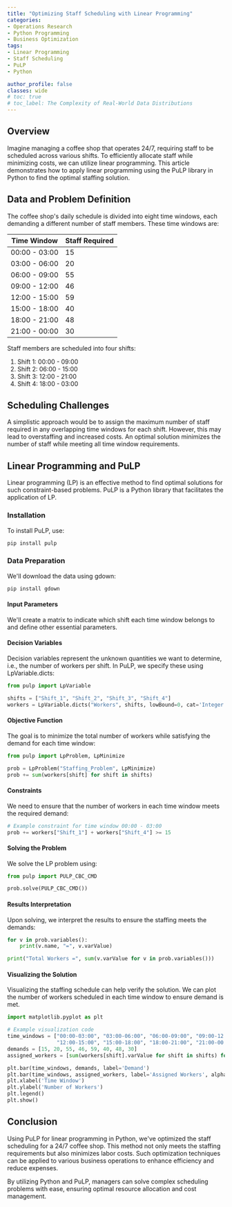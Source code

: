 ```yaml
---
title: "Optimizing Staff Scheduling with Linear Programming"
categories:
- Operations Research
- Python Programming
- Business Optimization
tags:
- Linear Programming
- Staff Scheduling
- PuLP
- Python

author_profile: false
classes: wide
# toc: true
# toc_label: The Complexity of Real-World Data Distributions
---
```


## Overview

Imagine managing a coffee shop that operates 24/7, requiring staff to be scheduled across various shifts. To efficiently allocate staff while minimizing costs, we can utilize linear programming. This article demonstrates how to apply linear programming using the PuLP library in Python to find the optimal staffing solution.

## Data and Problem Definition

The coffee shop's daily schedule is divided into eight time windows, each demanding a different number of staff members. These time windows are:

| Time Window   | Staff Required |
|---------------|----------------|
| 00:00 - 03:00 | 15             |
| 03:00 - 06:00 | 20             |
| 06:00 - 09:00 | 55             |
| 09:00 - 12:00 | 46             |
| 12:00 - 15:00 | 59             |
| 15:00 - 18:00 | 40             |
| 18:00 - 21:00 | 48             |
| 21:00 - 00:00 | 30             |

Staff members are scheduled into four shifts:

1. Shift 1: 00:00 - 09:00
2. Shift 2: 06:00 - 15:00
3. Shift 3: 12:00 - 21:00
4. Shift 4: 18:00 - 03:00

## Scheduling Challenges

A simplistic approach would be to assign the maximum number of staff required in any overlapping time windows for each shift. However, this may lead to overstaffing and increased costs. An optimal solution minimizes the number of staff while meeting all time window requirements.

## Linear Programming and PuLP

Linear programming (LP) is an effective method to find optimal solutions for such constraint-based problems. PuLP is a Python library that facilitates the application of LP.

### Installation

To install PuLP, use:

```bash
pip install pulp
```

### Data Preparation

We'll download the data using gdown:

```bash
pip install gdown
```

#### Input Parameters

We'll create a matrix to indicate which shift each time window belongs to and define other essential parameters.

#### Decision Variables

Decision variables represent the unknown quantities we want to determine, i.e., the number of workers per shift. In PuLP, we specify these using LpVariable.dicts:

```python
from pulp import LpVariable

shifts = ["Shift_1", "Shift_2", "Shift_3", "Shift_4"]
workers = LpVariable.dicts("Workers", shifts, lowBound=0, cat='Integer')
```

#### Objective Function

The goal is to minimize the total number of workers while satisfying the demand for each time window:

```python
from pulp import LpProblem, LpMinimize

prob = LpProblem("Staffing_Problem", LpMinimize)
prob += sum(workers[shift] for shift in shifts)
```

#### Constraints

We need to ensure that the number of workers in each time window meets the required demand:

```python
# Example constraint for time window 00:00 - 03:00
prob += workers["Shift_1"] + workers["Shift_4"] >= 15
```

#### Solving the Problem

We solve the LP problem using:

```python
from pulp import PULP_CBC_CMD

prob.solve(PULP_CBC_CMD())
```

#### Results Interpretation

Upon solving, we interpret the results to ensure the staffing meets the demands:

```python
for v in prob.variables():
    print(v.name, "=", v.varValue)

print("Total Workers =", sum(v.varValue for v in prob.variables()))
```

#### Visualizing the Solution

Visualizing the staffing schedule can help verify the solution. We can plot the number of workers scheduled in each time window to ensure demand is met.

```python
import matplotlib.pyplot as plt

# Example visualization code
time_windows = ["00:00-03:00", "03:00-06:00", "06:00-09:00", "09:00-12:00", 
                "12:00-15:00", "15:00-18:00", "18:00-21:00", "21:00-00:00"]
demands = [15, 20, 55, 46, 59, 40, 48, 30]
assigned_workers = [sum(workers[shift].varValue for shift in shifts) for _ in time_windows]

plt.bar(time_windows, demands, label='Demand')
plt.bar(time_windows, assigned_workers, label='Assigned Workers', alpha=0.7)
plt.xlabel('Time Window')
plt.ylabel('Number of Workers')
plt.legend()
plt.show()
```

## Conclusion

Using PuLP for linear programming in Python, we've optimized the staff scheduling for a 24/7 coffee shop. This method not only meets the staffing requirements but also minimizes labor costs. Such optimization techniques can be applied to various business operations to enhance efficiency and reduce expenses.

By utilizing Python and PuLP, managers can solve complex scheduling problems with ease, ensuring optimal resource allocation and cost management.